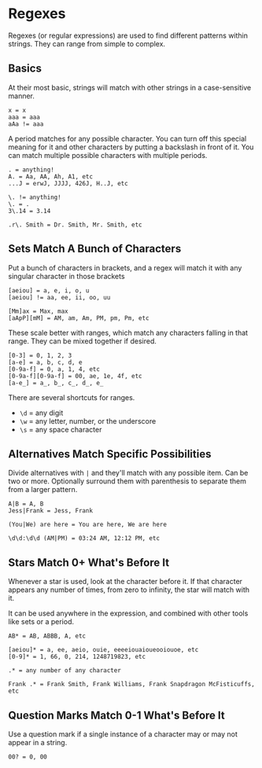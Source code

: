 # Regexes

Regexes (or regular expressions) are used to find different patterns within strings. They can range from simple to complex.

## Basics

At their most basic, strings will match with other strings in a case-sensitive manner.

```
x = x
aaa = aaa
aAa != aaa
```

A period matches for any possible character. You can turn off this special meaning for it and other characters by putting a backslash in front of it. You can match multiple possible characters with multiple periods.

```
. = anything!
A. = Aa, AA, Ah, A1, etc
...J = erwJ, JJJJ, 426J, H..J, etc

\. != anything!
\. = .
3\.14 = 3.14

.r\. Smith = Dr. Smith, Mr. Smith, etc
```

## Sets Match A Bunch of Characters

Put a bunch of characters in brackets, and a regex will match it with any singular character in those brackets

```
[aeiou] = a, e, i, o, u
[aeiou] != aa, ee, ii, oo, uu

[Mm]ax = Max, max
[aApP][mM] = AM, am, Am, PM, pm, Pm, etc
```

These scale better with ranges, which match any characters falling in that range. They can be mixed together if desired.

```
[0-3] = 0, 1, 2, 3
[a-e] = a, b, c, d, e
[0-9a-f] = 0, a, 1, 4, etc
[0-9a-f][0-9a-f] = 00, ae, 1e, 4f, etc
[a-e_] = a_, b_, c_, d_, e_
```

There are several shortcuts for ranges.

* `\d` = any digit
* `\w` = any letter, number, or the underscore
* `\s` = any space character

## Alternatives Match Specific Possibilities

Divide alternatives with `|` and they'll match with any possible item. Can be two or more. Optionally surround them with parenthesis to separate them from a larger pattern.

```
A|B = A, B
Jess|Frank = Jess, Frank

(You|We) are here = You are here, We are here

\d\d:\d\d (AM|PM) = 03:24 AM, 12:12 PM, etc
```

## Stars Match 0+ What's Before It

Whenever a star is used, look at the character before it. If that character appears any number of times, from zero to infinity, the star will match with it.

It can be used anywhere in the expression, and combined with other tools like sets or a period.

```
AB* = AB, ABBB, A, etc

[aeiou]* = a, ee, aeio, ouie, eeeeiouaioueooiouoe, etc
[0-9]* = 1, 66, 0, 214, 1248719823, etc

.* = any number of any character

Frank .* = Frank Smith, Frank Williams, Frank Snapdragon McFisticuffs, etc
```

## Question Marks Match 0-1 What's Before It

Use a question mark if a single instance of a character may or may not appear in a string.

```
00? = 0, 00
```
